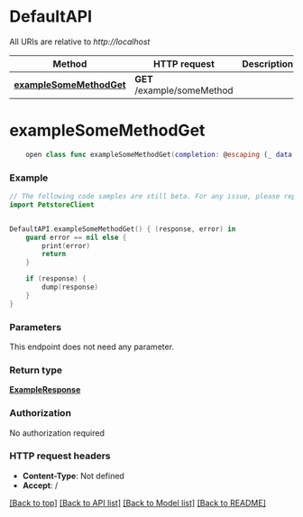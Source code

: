 # DefaultAPI

All URIs are relative to *http://localhost*

Method | HTTP request | Description
------------- | ------------- | -------------
[**exampleSomeMethodGet**](DefaultAPI.md#examplesomemethodget) | **GET** /example/someMethod | 


# **exampleSomeMethodGet**
```swift
    open class func exampleSomeMethodGet(completion: @escaping (_ data: ExampleResponse?, _ error: Error?) -> Void)
```





### Example
```swift
// The following code samples are still beta. For any issue, please report via http://github.com/OpenAPITools/openapi-generator/issues/new
import PetstoreClient


DefaultAPI.exampleSomeMethodGet() { (response, error) in
    guard error == nil else {
        print(error)
        return
    }

    if (response) {
        dump(response)
    }
}
```

### Parameters
This endpoint does not need any parameter.

### Return type

[**ExampleResponse**](ExampleResponse.md)

### Authorization

No authorization required

### HTTP request headers

 - **Content-Type**: Not defined
 - **Accept**: /

[[Back to top]](#) [[Back to API list]](../README.md#documentation-for-api-endpoints) [[Back to Model list]](../README.md#documentation-for-models) [[Back to README]](../README.md)

